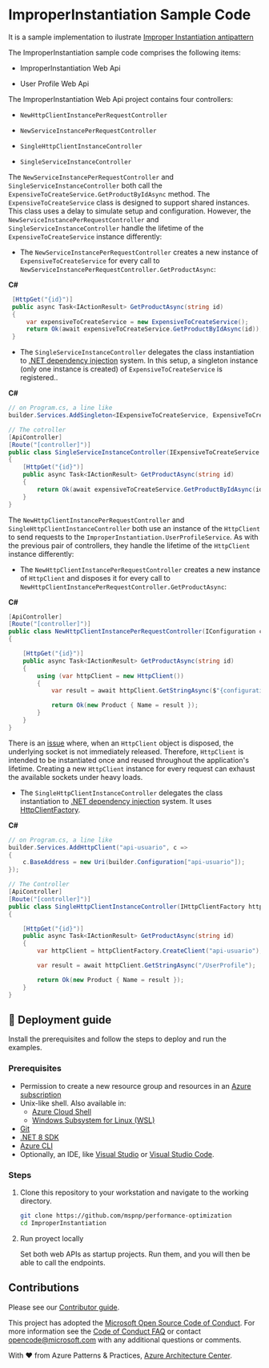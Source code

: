 # ImproperInstantiation Sample Code

It is a sample implementation to ilustrate [Improper Instantiation antipattern](https://learn.microsoft.com/en-us/azure/architecture/antipatterns/improper-instantiation/)

The ImproperInstantiation sample code comprises the following items:

- ImproperInstantiation Web Api

- User Profile Web Api

The ImproperInstantiation Web Api project contains four controllers:

- `NewHttpClientInstancePerRequestController`

- `NewServiceInstancePerRequestController`

- `SingleHttpClientInstanceController`

- `SingleServiceInstanceController`

The `NewServiceInstancePerRequestController` and `SingleServiceInstanceController` both call the `ExpensiveToCreateService.GetProductByIdAsync` method. The `ExpensiveToCreateService` class is
designed to support shared instances. This class uses a delay to simulate setup and configuration.
However, the `NewServiceInstancePerRequestController` and `SingleServiceInstanceController` handle the lifetime of the `ExpensiveToCreateService` instance differently:

- The `NewServiceInstancePerRequestController` creates a new instance of `ExpensiveToCreateService` for every call to `NewServiceInstancePerRequestController.GetProductAsync`:

**C#**

```C#
 [HttpGet("{id}")]
 public async Task<IActionResult> GetProductAsync(string id)
 {
     var expensiveToCreateService = new ExpensiveToCreateService();
     return Ok(await expensiveToCreateService.GetProductByIdAsync(id));
 }
```

- The `SingleServiceInstanceController` delegates the class instantiation to [.NET dependency injection](https://learn.microsoft.com/aspnet/core/fundamentals/dependency-injection) system. In this setup, a singleton instance (only one instance is created) of `ExpensiveToCreateService` is registered..

**C#**

```C#
// on Program.cs, a line like
builder.Services.AddSingleton<IExpensiveToCreateService, ExpensiveToCreateService>();

// The cotroller
[ApiController]
[Route("[controller]")]
public class SingleServiceInstanceController(IExpensiveToCreateService expensiveToCreateService) : ControllerBase
{
    [HttpGet("{id}")]
    public async Task<IActionResult> GetProductAsync(string id)
    {
        return Ok(await expensiveToCreateService.GetProductByIdAsync(id));
    }
}
```

The `NewHttpClientInstancePerRequestController` and `SingleHttpClientInstanceController` both use an instance of the `HttpClient` to send requests to the `ImproperInstantiation.UserProfileService`. As with the
previous pair of controllers, they handle the lifetime of the `HttpClient` instance differently:

- The `NewHttpClientInstancePerRequestController` creates a new instance of `HttpClient` and disposes it for every call to `NewHttpClientInstancePerRequestController.GetProductAsync`:

**C#**

```C#
[ApiController]
[Route("[controller]")]
public class NewHttpClientInstancePerRequestController(IConfiguration configuration) : ControllerBase
{

    [HttpGet("{id}")]
    public async Task<IActionResult> GetProductAsync(string id)
    {
        using (var httpClient = new HttpClient())
        {
            var result = await httpClient.GetStringAsync($"{configuration["api-usuario"]}/UserProfile");

            return Ok(new Product { Name = result });
        }
    }
}
```

There is an [issue](https://learn.microsoft.com/dotnet/architecture/microservices/implement-resilient-applications/use-httpclientfactory-to-implement-resilient-http-requests) where, when an `HttpClient` object is disposed, the underlying socket is not immediately released. Therefore, `HttpClient` is intended to be instantiated once and reused throughout the application's lifetime. Creating a new `HttpClient` instance for every request can exhaust the available sockets under heavy loads.

- The `SingleHttpClientInstanceController` delegates the class instantiation to [.NET dependency injection](https://learn.microsoft.com/aspnet/core/fundamentals/dependency-injection) system. It uses [HttpClientFactory](https://learn.microsoft.com/dotnet/core/extensions/httpclient-factory).

**C#**

```C#
// on Program.cs, a line like
builder.Services.AddHttpClient("api-usuario", c =>
{
    c.BaseAddress = new Uri(builder.Configuration["api-usuario"]);
});

// The Controller
[ApiController]
[Route("[controller]")]
public class SingleHttpClientInstanceController(IHttpClientFactory httpClientFactory) : ControllerBase
{

    [HttpGet("{id}")]
    public async Task<IActionResult> GetProductAsync(string id)
    {
        var httpClient = httpClientFactory.CreateClient("api-usuario");

        var result = await httpClient.GetStringAsync("/UserProfile");

        return Ok(new Product { Name = result });
    }
}
```

## :rocket: Deployment guide

Install the prerequisites and follow the steps to deploy and run the examples.

### Prerequisites

- Permission to create a new resource group and resources in an [Azure subscription](https://azure.com/free)
- Unix-like shell. Also available in:
  - [Azure Cloud Shell](https://shell.azure.com/)
  - [Windows Subsystem for Linux (WSL)](https://learn.microsoft.com/windows/wsl/install)
- [Git](https://git-scm.com/downloads)
- [.NET 8 SDK](https://dotnet.microsoft.com/download/dotnet/8.0)
- [Azure CLI](https://learn.microsoft.com/cli/azure/install-azure-cli)
- Optionally, an IDE, like [Visual Studio](https://visualstudio.microsoft.com/downloads/) or [Visual Studio Code](https://code.visualstudio.com/).

### Steps

1. Clone this repository to your workstation and navigate to the working directory.

   ```bash
   git clone https://github.com/mspnp/performance-optimization
   cd ImproperInstantiation
   ```

1. Run proyect locally

   Set both web APIs as startup projects. Run them, and you will then be able to call the endpoints.

## Contributions

Please see our [Contributor guide](./CONTRIBUTING.md).

This project has adopted the [Microsoft Open Source Code of Conduct](https://opensource.microsoft.com/codeofconduct/). For more information see the [Code of Conduct FAQ](https://opensource.microsoft.com/codeofconduct/faq/) or contact <opencode@microsoft.com> with any additional questions or comments.

With :heart: from Azure Patterns & Practices, [Azure Architecture Center](https://azure.com/architecture).
